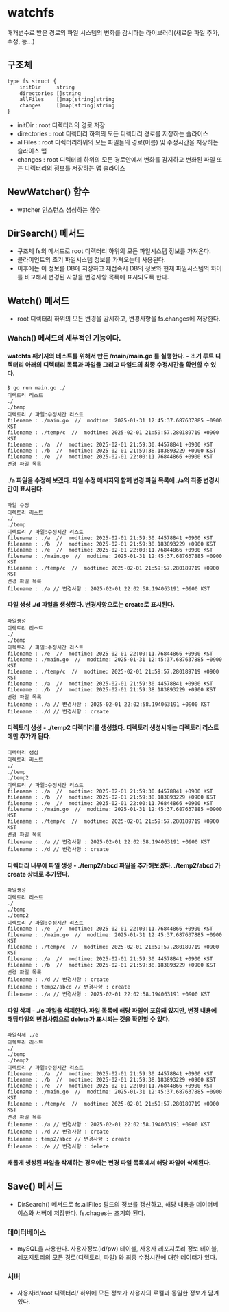 # watchfs
매개변수로 받은 경로의 파일 시스템의 변화를 감시하는 라이브러리(새로운 파일 추가, 수정, 등...) 

## 구조체
```
type fs struct {
	initDir     string 
	directories []string
	allFiles    []map[string]string
	changes     []map[string]string
}
```
- initDir : root 디렉터리의 경로 저장
- directories : root 디렉터리 하위의 모든 디렉터리 경로를 저장하는 슬라이스
- allFiles : root 디렉터리하위의 모든 파일들의 경로(이름) 및 수정시간을 저장하는 슬라이스 맵
- changes : root 디렉터리 하위의 모든 경로안에서 변화를 감지하고 변화된 파일 또는 디렉터리의 정보를 저장하는 맵 슬라이스

## NewWatcher() 함수
- watcher 인스턴스 생성하는 함수

## DirSearch() 메서드 
- 구조체 fs의 메서드로 root 디렉터리 하위의 모든 파일시스템 정보를 가져온다. 
- 클라이언트의 초기 파일시스템 정보를 가져오는데 사용된다.
- 이후에는 이 정보를 DB에 저장하고 재접속시 DB의 정보와 현재 파일시스템의 차이를 비교해서 변경된 사항을 변경사항 목록에 표시되도록 한다.

## Watch() 메서드 
- root 디렉터리 하위의 모든 변경을 감시하고, 변경사항을 fs.changes에 저장한다.

### Wahch() 메서드의 세부적인 기능이다.
#### watchfs 패키지의 테스트를 위해서 만든 /main/main.go 를 실행한다. - 초기 루트 디렉터리 아래의 디렉터리 목록과 파일들 그리고 파일드의 최종 수정시간을 확인할 수 있다.
```
$ go run main.go ./
디렉토리 리스트
./
./temp
디렉토리 / 파일:수정시간 리스트
filename : ./main.go  //  modtime: 2025-01-31 12:45:37.687637885 +0900 KST
filename : ./temp/c  //  modtime: 2025-02-01 21:59:57.280189719 +0900 KST
filename : ./a  //  modtime: 2025-02-01 21:59:30.44578841 +0900 KST
filename : ./b  //  modtime: 2025-02-01 21:59:38.183893229 +0900 KST
filename : ./e  //  modtime: 2025-02-01 22:00:11.76844866 +0900 KST
변경 파일 목록
```
#### ./a 파일을 수정해 보겠다. 파일 수정 메시지와 함께 변경 파일 목록에 ./a의 최종 변경시간이 표시된다. 
```
파일 수정
디렉토리 리스트
./
./temp
디렉토리 / 파일:수정시간 리스트
filename : ./a  //  modtime: 2025-02-01 21:59:30.44578841 +0900 KST
filename : ./b  //  modtime: 2025-02-01 21:59:38.183893229 +0900 KST
filename : ./e  //  modtime: 2025-02-01 22:00:11.76844866 +0900 KST
filename : ./main.go  //  modtime: 2025-01-31 12:45:37.687637885 +0900 KST
filename : ./temp/c  //  modtime: 2025-02-01 21:59:57.280189719 +0900 KST
변경 파일 목록
filename : ./a // 변경사항 : 2025-02-01 22:02:58.194063191 +0900 KST
```
#### 파일 생성 ./d 파일을 생성했다. 변경사항으로는 create로 표시된다.
```
파일생성
디렉토리 리스트
./
./temp
디렉토리 / 파일:수정시간 리스트
filename : ./e  //  modtime: 2025-02-01 22:00:11.76844866 +0900 KST
filename : ./main.go  //  modtime: 2025-01-31 12:45:37.687637885 +0900 KST
filename : ./temp/c  //  modtime: 2025-02-01 21:59:57.280189719 +0900 KST
filename : ./a  //  modtime: 2025-02-01 21:59:30.44578841 +0900 KST
filename : ./b  //  modtime: 2025-02-01 21:59:38.183893229 +0900 KST
변경 파일 목록
filename : ./a // 변경사항 : 2025-02-01 22:02:58.194063191 +0900 KST
filename : ./d // 변경사항 : create

```
#### 디렉토리 생성 - ./temp2 디렉터리를 생성했다. 디렉토리 생성시에는 디렉토리 리스트에만 추가가 된다.
```
디렉터리 생성
디렉토리 리스트
./
./temp
./temp2
디렉토리 / 파일:수정시간 리스트
filename : ./a  //  modtime: 2025-02-01 21:59:30.44578841 +0900 KST
filename : ./b  //  modtime: 2025-02-01 21:59:38.183893229 +0900 KST
filename : ./e  //  modtime: 2025-02-01 22:00:11.76844866 +0900 KST
filename : ./main.go  //  modtime: 2025-01-31 12:45:37.687637885 +0900 KST
filename : ./temp/c  //  modtime: 2025-02-01 21:59:57.280189719 +0900 KST
변경 파일 목록
filename : ./a // 변경사항 : 2025-02-01 22:02:58.194063191 +0900 KST
filename : ./d // 변경사항 : create
```
#### 디렉터리 내부에 파일 생성 - ./temp2/abcd 파일을 추가해보겠다. ./temp2/abcd 가 create 상태로 추가됐다.
```
파일생성
디렉토리 리스트
./
./temp
./temp2
디렉토리 / 파일:수정시간 리스트
filename : ./e  //  modtime: 2025-02-01 22:00:11.76844866 +0900 KST
filename : ./main.go  //  modtime: 2025-01-31 12:45:37.687637885 +0900 KST
filename : ./temp/c  //  modtime: 2025-02-01 21:59:57.280189719 +0900 KST
filename : ./a  //  modtime: 2025-02-01 21:59:30.44578841 +0900 KST
filename : ./b  //  modtime: 2025-02-01 21:59:38.183893229 +0900 KST
변경 파일 목록
filename : ./d // 변경사항 : create
filename : temp2/abcd // 변경사항 : create
filename : ./a // 변경사항 : 2025-02-01 22:02:58.194063191 +0900 KST
```
#### 파일 삭제 - ./e 파일을 삭제한다. 파일 목록에 해당 파일이 포함돼 있지만, 변경 내용에 해당파일의 변경사항으로 delete가 표시되는 것을 확인할 수 있다. 
```
파일삭제 ./e
디렉토리 리스트
./
./temp
./temp2
디렉토리 / 파일:수정시간 리스트
filename : ./a  //  modtime: 2025-02-01 21:59:30.44578841 +0900 KST
filename : ./b  //  modtime: 2025-02-01 21:59:38.183893229 +0900 KST
filename : ./e  //  modtime: 2025-02-01 22:00:11.76844866 +0900 KST
filename : ./main.go  //  modtime: 2025-01-31 12:45:37.687637885 +0900 KST
filename : ./temp/c  //  modtime: 2025-02-01 21:59:57.280189719 +0900 KST
변경 파일 목록
filename : ./a // 변경사항 : 2025-02-01 22:02:58.194063191 +0900 KST
filename : ./d // 변경사항 : create
filename : temp2/abcd // 변경사항 : create
filename : ./e // 변경사항 : delete
```
#### 새롭게 생성된 파일을 삭제하는 경우에는 변경 파일 목록에서 해당 파일이 삭제된다. 

## Save() 메서드
- DirSearch() 메서드로 fs.allFiles 필드의 정보를 갱신하고, 해당 내용을 데이터베이스와 서버에 저장한다. fs.chages는 초기화 된다.

### 데이터베이스
- mySQL을 사용한다. 사용자정보(id/pw) 테이블, 사용자 레포지토리 정보 테이블, 레포지토리의 모든 경로(디렉토리, 파일) 와 최종 수정시간에 대한 데이터가 있다.
### 서버
- 사용자id/root 디렉터리/ 하위에 모든 정보가 사용자의 로컬과 동일한 정보가 담겨있다. 